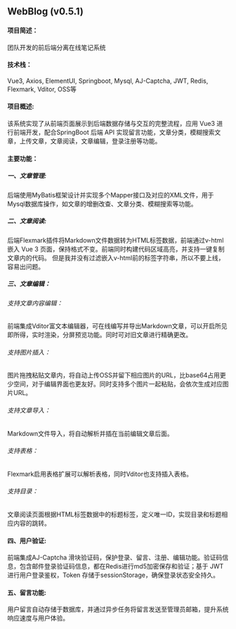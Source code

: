 ## WebBlog (v0.5.1)
#### 项目简述：
团队开发的前后端分离在线笔记系统
#### 技术栈：
Vue3, Axios, ElementUI, Springboot, Mysql, AJ-Captcha, JWT, Redis, Flexmark, Vditor, OSS等
#### 项目概述: 
该系统实现了从前端页面展示到后端数据存储与交互的完整流程，应用 Vue3 进行前端开发，配合SpringBoot 后端 API 实现留言功能，文章分类，模糊搜索文章，上传文章，文章阅读，文章编辑，登录注册等功能。
#### 主要功能：
##### 一、文章管理: 
后端使用MyBatis框架设计并实现多个Mapper接口及对应的XML文件，用于Mysql数据库操作，如文章的增删改查、文章分类、模糊搜索等功能。
##### 二、文章阅读: 
后端Flexmark插件将Markdown文件数据转为HTML标签数据，前端通过v-html嵌入 Vue 3 页面，保持格式不变。前端同时构建代码区域高亮，并支持一键复制文章内的代码。
但是我并没有过滤嵌入v-html前的标签字符串，所以不要上线，容易出问题。
##### 三、文章编辑：
###### 支持文章内容编辑：
前端集成Vditor富文本编辑器，可在线编写并导出Markdown文章，可以开启所见即所得，实时渲染，分屏预览功能。同时可对旧文章进行精确更改。
###### 支持图片插入：
图片拖拽粘贴文章内，将自动上传OSS并留下相应图片的URL，比base64占用更少空间，对于编辑界面也更友好。同时支持多个图片一起粘贴，会依次生成对应图片URL。
###### 支持文章导入：
Markdown文件导入，将自动解析并插在当前编辑文章后面。
###### 支持表格：
Flexmark启用表格扩展可以解析表格，同时Vditor也支持插入表格。
###### 支持目录：
文章阅读页面根据HTML标签数据中的标题标签，定义唯一ID，实现目录和标题相应内容的跳转。
#### 四、用户验证: 
前端集成AJ-Captcha 滑块验证码，保护登录、留言、注册、编辑功能。验证码信息，包含邮件登录验证码信息，都在Redis进行md5加密保存和验证；基于 JWT 进行用户登录鉴权，Token 存储于sessionStorage，确保登录状态安全持久。
#### 五、留言功能: 
用户留言自动存储于数据库，并通过异步任务将留言发送至管理员邮箱，提升系统响应速度与用户体验。
